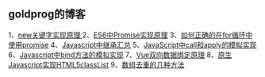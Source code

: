 ## goldprog的博客

1、[new关键字实现原理 ](https://github.com/goldprog/blog/issues/9)
2、[ES6中Promise实现原理](https://github.com/goldprog/blog/issues/6)
3、[如何正确的在for循环中使用promise](https://github.com/goldprog/blog/issues/8)
4、[Javascript中继承汇总](https://github.com/goldprog/blog/issues/2)
5、[JavaScript中call和apply的模拟实现](https://github.com/goldprog/blog/issues/4)
6、[Javascript中bind方法的模拟实现](https://github.com/goldprog/blog/issues/5)
7、[Vue双向数据绑定原理](https://github.com/goldprog/blog/issues/1)
8、[原生Javascript实现HTML5classList](https://github.com/goldprog/blog/issues/3)
9、[数组去重的几种方法](https://github.com/goldprog/blog/issues/7)
